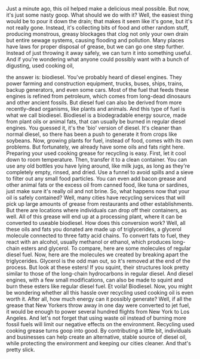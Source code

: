 
Just a minute ago,
this oil helped make a delicious meal possible.
But now, it&#39;s just some nasty goop.
What should we do with it?
Well, the easiest thing would be
to pour it down the drain;
that makes it seem like it&#39;s gone,
but it&#39;s not really gone.
Instead, it&#39;s collecting bits of food
and other random stuff,
producing monstrous, greasy blockages
that clog not only your own drain
but entire sewage systems,
causing flooding and pollution.
Many places have laws for proper disposal of grease,
but we can go one step further.
Instead of just throwing it away safely,
we can turn it into something useful.
And if you&#39;re wondering
what anyone could possibly want
with a bunch of digusting, used cooking oil,

the answer is: biodiesel.
You&#39;ve probably heard of diesel engines.
They power farming and construction equipment,
trucks, buses, ships, trains, backup generators,
and even some cars.
Most of the fuel that feeds these engines
is refined from petroleum,
which comes from long-dead dinosaurs
and other ancient fossils.
But diesel fuel can also be derived from
more recently-dead organisms,
like plants and animals.
And this type of fuel is what we call biodiesel.
Biodiesel is a biodegradable energy source,
made from plant oils or animal fats,
that can usually be burned in regular diesel engines.
You guessed it,
it&#39;s the &#39;bio&#39; version of diesel.
It&#39;s cleaner than normal diesel,
so there has been a push to generate it
from crops like soybeans.
Now, growing plants for fuel,
instead of food, comes with its own problems.
But fortunately, we already have some oils and fats right here.
Preparing your used cooking grease for recycling
is easy.
First, let it cool down to room temperature.
Then, transfer it to a clean container.
You can use any old bottles you have lying around,
like milk jugs,
as long as they&#39;re completely empty,
rinsed, and dried.
Use a funnel to avoid spills
and a sieve to filter out any small food particles.
You can even add bacon grease
and other animal fats
or the excess oil from canned food,
like tuna or sardines,
just make sure it&#39;s really oil and not brine.
So, what happens now that your oil is safely contained?
Well, many cities have recycling services
that will pick up large amounts of grease
from restaurants and other establishments.
But there are locations
where individuals can drop off their containers, as well.
All of this grease will end up at a processing plant,
where it can be converted to useable biodiesel.
How does this conversion work?
Well, all these oils and fats you donated
are made up of triglycerides,
a glycerol molecule connected to
three fatty acid chains.
To convert fats to fuel,
they react with an alcohol,
usually methanol or ethanol,
which produces long-chain esters and glycerol.
To compare, here are some molecules
of regular diesel fuel.
Now, here are the molecules we created
by breaking apart the triglycerides.
Glycerol is the odd man out,
so it&#39;s removed at the end of the process.
But look at these esters!
If you squint, their structures look pretty similar
to those of the long-chain hydrocarbons in regular diesel.
And diesel engines, with a few small modifications,
can also be made to squint
and burn these esters like regular diesel fuel.
Et voila! Biodiesel.
Now, you might be wondering whether all this hassle
over recycling used cooking oil
is even worth it.
After all, how much energy can it possibly generate?
Well, if all the grease that New Yorkers throw away in one day
were converted to jet fuel,
it would be enough to power several hundred flights
from New York to Los Angeles.
And let&#39;s not forget that using waste oil
instead of burning more fossil fuels
will limit our negative effects on the environment.
Recycling used cooking grease
turns goop into good.
By contributing a little bit,
individuals and businesses can help create
an alternative, stable source of diesel oil,
while protecting the environment
and keeping our cities cleaner.
And that&#39;s pretty slick.
